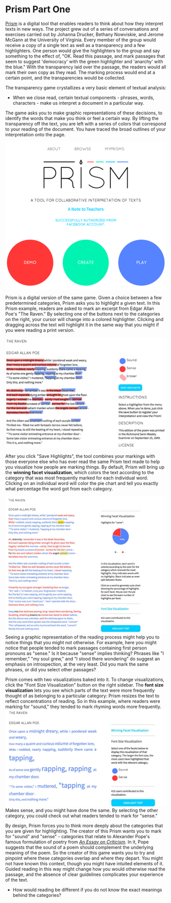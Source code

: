 # Prism Part One

[Prism](prism.scholarslab.org) is a digital tool that enables readers to think about how they interpret texts in new ways. The project grew out of a series of conversations and exercises carried out by Johanna Drucker, Bethany Nowviskie, and Jerome McGann at the University of Virginia. Every member of the group would receive a copy of a single text as well as a transparency and a few highlighters. One person would give the highlighters to the group and say something to the effect of, "OK. Read this passage, and mark passages that seem to suggest 'democracy' with the green highlighter and 'anarchy' with the blue." With the transparency laid over the passage, the readers would all mark their own copy as they read. The marking process would end at a certain point, and the transparencies would be collected.

The transparency game crystallizes a very basic element of textual analysis:

* When we close read, certain textual components - phrases, words, characters - make us interpret a document in a particular way.

The game asks you to make graphic representations of these decisions, to identify the words that make you think or feel a certain way. By lifting the transparency off the text, you are left with a series of colors that correspond to your reading of the document. You have traced the broad outlines of your interpretation onto the page.

![prism splash page](/assets/close-reading/prism-splash-page.jpg)

Prism is a digital version of the same game. Given a choice between a few predetermined categories, Prism asks you to highlight a given text. In this Prism example, readers are asked to mark an excerpt from Edgar Allan Poe's "The Raven." By selecting one of the buttons next to the categories on the right, your cursor will change into a colored highlighter. Clicking and dragging across the text will highlight it in the same way that you might if you were reading a print version.

![prism highlights of the raven](/assets/close-reading/prism-raven-highlights.jpg)

After you click "Save Highlights", the tool combines your markings with those everyone else who has ever read the same Prism text made to help you visualize how people are marking things. By default, Prism will bring up the **winning facet visualization**, which colors the text according to the category that was most frequently marked for each individual word. Clicking on an individual word will color the pie chart and tell you exactly what percentage the word got from each category.

![prism winning facet](/assets/close-reading/prism-raven-winning-facet.jpg)
Seeing a graphic representation of the reading process might help you to notice things that you might not otherwise. For example, here you might notice that people tended to mark passages containing first person pronouns as "sense." Is it because "sense" implies thinking? Phrases like "I remember," "my soul grew," and "I stood there wondering" do suggest an emphasis on introspection, at the very least. Did you mark the same phrases, or did you select other passages?

Prism comes with two visualizations baked into it. To change visualizations, click the "Font Size Visualization" button on the right sidebar. The **font size visualization** lets you see which parts of the text were more frequently thought of as belonging to a particular category: Prism resizes the text to reflect concentrations of reading. So in this example, where readers were marking for "sound," they tended to mark rhyming words more frequently.
![prism font size visualization](/assets/close-reading/prism-raven-font-size.jpg)
Makes sense, and you might have done the same. By selecting the other category, you could check out what readers tended to mark for "sense."

By design, Prism forces you to think more deeply about the categories that you are given for highlighting. The creator of this Prism wants you to mark for "sound" and "sense" - categories that relate to Alexander Pope's famous formulation of poetry from [_An Essay on Criticism_](https://www.poetryfoundation.org/resources/learning/essays/detail/69379). In it, Pope suggests that the sound of a poem should complement the  underlying meaning of the poem. So the creator of this game wants you to try and pinpoint where these categories overlap and where they depart. You might not have known this context, though you might have intuited elements of it. Guided reading in this way might change how you would otherwise read the passage, and the absence of clear guidelines complicates your experience of the text.

* How would reading be different if you do not know the exact meanings behind the categories?


